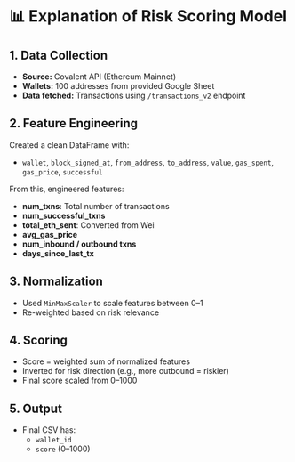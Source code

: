 # 📊 Explanation of Risk Scoring Model

## 1. Data Collection
- **Source:** Covalent API (Ethereum Mainnet)
- **Wallets:** 100 addresses from provided Google Sheet
- **Data fetched:** Transactions using `/transactions_v2` endpoint

## 2. Feature Engineering
Created a clean DataFrame with:
- `wallet`, `block_signed_at`, `from_address`, `to_address`, `value`, `gas_spent`, `gas_price`, `successful`

From this, engineered features:
- **num_txns**: Total number of transactions
- **num_successful_txns**
- **total_eth_sent**: Converted from Wei
- **avg_gas_price**
- **num_inbound / outbound txns**
- **days_since_last_tx**

## 3. Normalization
- Used `MinMaxScaler` to scale features between 0–1
- Re-weighted based on risk relevance

## 4. Scoring
- Score = weighted sum of normalized features
- Inverted for risk direction (e.g., more outbound = riskier)
- Final score scaled from 0–1000

## 5. Output
- Final CSV has:
  - `wallet_id`
  - `score` (0–1000)

